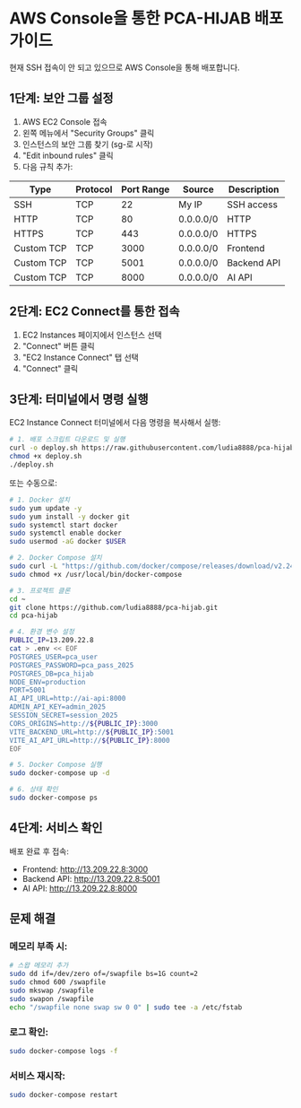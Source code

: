 # AWS Console을 통한 PCA-HIJAB 배포 가이드

현재 SSH 접속이 안 되고 있으므로 AWS Console을 통해 배포합니다.

## 1단계: 보안 그룹 설정

1. AWS EC2 Console 접속
2. 왼쪽 메뉴에서 "Security Groups" 클릭
3. 인스턴스의 보안 그룹 찾기 (sg-로 시작)
4. "Edit inbound rules" 클릭
5. 다음 규칙 추가:

| Type | Protocol | Port Range | Source | Description |
|------|----------|------------|---------|-------------|
| SSH | TCP | 22 | My IP | SSH access |
| HTTP | TCP | 80 | 0.0.0.0/0 | HTTP |
| HTTPS | TCP | 443 | 0.0.0.0/0 | HTTPS |
| Custom TCP | TCP | 3000 | 0.0.0.0/0 | Frontend |
| Custom TCP | TCP | 5001 | 0.0.0.0/0 | Backend API |
| Custom TCP | TCP | 8000 | 0.0.0.0/0 | AI API |

## 2단계: EC2 Connect를 통한 접속

1. EC2 Instances 페이지에서 인스턴스 선택
2. "Connect" 버튼 클릭
3. "EC2 Instance Connect" 탭 선택
4. "Connect" 클릭

## 3단계: 터미널에서 명령 실행

EC2 Instance Connect 터미널에서 다음 명령을 복사해서 실행:

```bash
# 1. 배포 스크립트 다운로드 및 실행
curl -o deploy.sh https://raw.githubusercontent.com/ludia8888/pca-hijab/main/quick-deploy.sh
chmod +x deploy.sh
./deploy.sh
```

또는 수동으로:

```bash
# 1. Docker 설치
sudo yum update -y
sudo yum install -y docker git
sudo systemctl start docker
sudo systemctl enable docker
sudo usermod -aG docker $USER

# 2. Docker Compose 설치
sudo curl -L "https://github.com/docker/compose/releases/download/v2.24.0/docker-compose-$(uname -s)-$(uname -m)" -o /usr/local/bin/docker-compose
sudo chmod +x /usr/local/bin/docker-compose

# 3. 프로젝트 클론
cd ~
git clone https://github.com/ludia8888/pca-hijab.git
cd pca-hijab

# 4. 환경 변수 설정
PUBLIC_IP=13.209.22.8
cat > .env << EOF
POSTGRES_USER=pca_user
POSTGRES_PASSWORD=pca_pass_2025
POSTGRES_DB=pca_hijab
NODE_ENV=production
PORT=5001
AI_API_URL=http://ai-api:8000
ADMIN_API_KEY=admin_2025
SESSION_SECRET=session_2025
CORS_ORIGINS=http://${PUBLIC_IP}:3000
VITE_BACKEND_URL=http://${PUBLIC_IP}:5001
VITE_AI_API_URL=http://${PUBLIC_IP}:8000
EOF

# 5. Docker Compose 실행
sudo docker-compose up -d

# 6. 상태 확인
sudo docker-compose ps
```

## 4단계: 서비스 확인

배포 완료 후 접속:
- Frontend: http://13.209.22.8:3000
- Backend API: http://13.209.22.8:5001
- AI API: http://13.209.22.8:8000

## 문제 해결

### 메모리 부족 시:
```bash
# 스왑 메모리 추가
sudo dd if=/dev/zero of=/swapfile bs=1G count=2
sudo chmod 600 /swapfile
sudo mkswap /swapfile
sudo swapon /swapfile
echo "/swapfile none swap sw 0 0" | sudo tee -a /etc/fstab
```

### 로그 확인:
```bash
sudo docker-compose logs -f
```

### 서비스 재시작:
```bash
sudo docker-compose restart
```